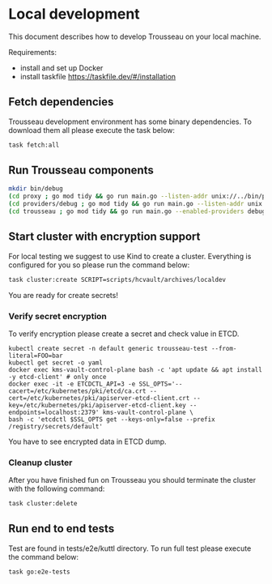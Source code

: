 # Local development

This document describes how to develop Trousseau on your local machine.

Requirements:

* install and set up Docker
* install taskfile https://taskfile.dev/#/installation

## Fetch dependencies

Trousseau development environment has some binary dependencies. To download them all please execute the task below:

```bash
task fetch:all
```

## Run Trousseau components

```bash
mkdir bin/debug
(cd proxy ; go mod tidy && go run main.go --listen-addr unix://../bin/proxy.socket --trousseau-addr ../bin/trousseau.socket)
(cd providers/debug ; go mod tidy && go run main.go --listen-addr unix://../../bin/debug/debug.socket)
(cd trousseau ; go mod tidy && go run main.go --enabled-providers debug --socket-location ../bin --listen-addr unix://../bin/trousseau.socket --zap-encoder=console --v=5)
```

## Start cluster with encryption support

For local testing we suggest to use Kind to create a cluster. Everything is configured for you so please run the command below:

```bash
task cluster:create SCRIPT=scripts/hcvault/archives/localdev
```

You are ready for create secrets!

### Verify secret encryption

To verify encryption please create a secret and check value in ETCD.

```
kubectl create secret -n default generic trousseau-test --from-literal=FOO=bar
kubectl get secret -o yaml
docker exec kms-vault-control-plane bash -c 'apt update && apt install -y etcd-client' # only once
docker exec -it -e ETCDCTL_API=3 -e SSL_OPTS='--cacert=/etc/kubernetes/pki/etcd/ca.crt --cert=/etc/kubernetes/pki/apiserver-etcd-client.crt --key=/etc/kubernetes/pki/apiserver-etcd-client.key --endpoints=localhost:2379' kms-vault-control-plane \
bash -c 'etcdctl $SSL_OPTS get --keys-only=false --prefix /registry/secrets/default'
```

You have to see encrypted data in ETCD dump.

### Cleanup cluster

After you have finished fun on Trousseau you should terminate the cluster with the following command:

```bash
task cluster:delete
```

## Run end to end tests

Test are found in tests/e2e/kuttl directory. To run full test please execute the command below:

```bash
task go:e2e-tests
```